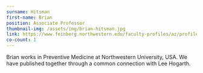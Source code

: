 ```yaml
---
surname: Hitsman
first-name: Brian
position: Associate Professor
thumbnail-img: /assets/img/brian-hitsman.jpg
link: https://www.feinberg.northwestern.edu/faculty-profiles/az/profile.html?xid=18520
co-count: 1
---
```


Brian works in Preventive Medicine at Northwestern University, USA. We have published together through a common connection with Lee Hogarth.

